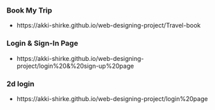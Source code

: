 <div>
  <h3>Book My Trip</h3>
  <ul>
  <li>https://akki-shirke.github.io/web-designing-project/Travel-book</li>
</ul>
</div>

<div>
  <h3>Login & Sign-In Page</h3>
  <ul>

  <li>https://akki-shirke.github.io/web-designing-project/login%20&%20sign-up%20page</li>
</ul>
</div>

<div>
  <h3>2d login</h3>
  <ul> <li>https://akki-shirke.github.io/web-designing-project/login%20page<br></li>
</ul>
</div>




